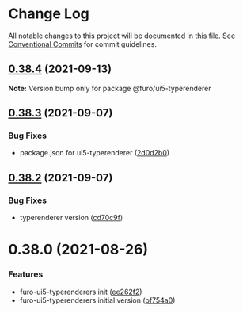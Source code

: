 # Change Log

All notable changes to this project will be documented in this file.
See [Conventional Commits](https://conventionalcommits.org) for commit guidelines.

## [0.38.4](https://github.com/eclipse/eclipsefuro-web/compare/@furo/ui5-typerenderer@0.38.3...@furo/ui5-typerenderer@0.38.4) (2021-09-13)

**Note:** Version bump only for package @furo/ui5-typerenderer





## [0.38.3](https://github.com/theNorstroem/FuroBaseComponents/compare/@furo/ui5-typerenderer@0.38.2...@furo/ui5-typerenderer@0.38.3) (2021-09-07)


### Bug Fixes

* package.json for ui5-typerenderer ([2d0d2b0](https://github.com/theNorstroem/FuroBaseComponents/commit/2d0d2b04e21757c5eca22393d4695d726f896377))





## [0.38.2](https://github.com/theNorstroem/FuroBaseComponents/compare/@furo/ui5-typerenderer@0.38.0...@furo/ui5-typerenderer@0.38.2) (2021-09-07)


### Bug Fixes

* typerenderer version ([cd70c9f](https://github.com/theNorstroem/FuroBaseComponents/commit/cd70c9f676e97972e3155e3e00985593c7f77b68))





# 0.38.0 (2021-08-26)


### Features

* furo-ui5-typerenderers init ([ee262f2](https://github.com/theNorstroem/FuroBaseComponents/commit/ee262f22bc52c69a4be3bbce91936c2c205660e3))
* furo-ui5-typerenderers initial version ([bf754a0](https://github.com/theNorstroem/FuroBaseComponents/commit/bf754a04239d5071e8d7a4eac1a09249887a0cc2))
